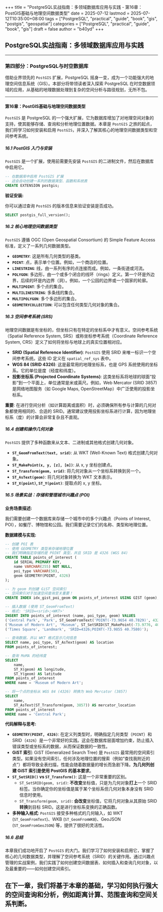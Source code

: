 +++
title = "PostgreSQL实战指南：多领域数据库应用与实践 - 第16章：PostGIS基础与地理空间数据类型"
date = 2025-07-12
lastmod = 2025-07-12T10:35:00+08:00
tags = ["PostgreSQL", "practical", "guide", "book", "gis", "postgis", "geospatial"]
categories = ["PostgreSQL", "practical", "guide", "book", "gis"]
draft = false
author = "b40yd"
+++

## PostgreSQL实战指南：多领域数据库应用与实践

-----

### 第四部分：PostgreSQL与时空数据库

借助业界领先的 `PostGIS` 扩展，PostgreSQL 摇身一变，成为一个功能强大的地理空间信息系统（GIS）。本部分将带领读者深入探索 PostgreSQL 在时空数据领域的应用，从基础的地理数据处理到复杂的空间分析与路径规划，无所不包。

-----

#### 第16章：PostGIS基础与地理空间数据类型

`PostGIS` 是 PostgreSQL 的一个强大扩展，它为数据库增加了对地理空间对象的支持，使其能够存储、查询和分析地理位置数据。本章是 `PostGIS` 之旅的起点，我们将学习如何安装和启用 `PostGIS`，并深入了解其核心的地理空间数据类型和空间参考系统。

##### 16.1 PostGIS 入门与安装

`PostGIS` 是一个扩展，使用前需要先安装 `PostGIS` 的二进制文件，然后在数据库中启用它。

```sql
-- 在数据库中启用 PostGIS 扩展
-- 这会自动创建一系列的数据类型、函数和系统表
CREATE EXTENSION postgis;
```

**验证安装:**

你可以通过查询 `PostGIS` 的版本信息来验证安装是否成功。

```sql
SELECT postgis_full_version();
```

##### 16.2 核心地理空间数据类型

`PostGIS` 遵循 OGC (Open Geospatial Consortium) 的 Simple Feature Access 标准，定义了一系列几何数据类型。

- **`GEOMETRY`**: 这是所有几何类型的基类。
- **`POINT`**: 点，表示单个位置。例如，一个商店的位置。
- **`LINESTRING`**: 线，由一系列有序的点连接而成。例如，一条街道或河流。
- **`POLYGON`**: 多边形，由一个或多个闭合的线环（rings）定义。第一个环是外边界，后续的环是内边界（洞）。例如，一个公园的边界或一个国家的轮廓。
- **`MULTIPOINT`**: 多个点的集合。
- **`MULTILINESTRING`**: 多条线的集合。
- **`MULTIPOLYGON`**: 多个多边形的集合。
- **`GEOMETRYCOLLECTION`**: 可以包含任何类型几何对象的集合。

##### 16.3 空间参考系统 (SRS)

地理空间数据是有坐标的，但坐标只有在特定的坐标系中才有意义。空间参考系统（Spatial Reference System, SRS）或称坐标参考系统（Coordinate Reference System, CRS）定义了如何将坐标与地球上的真实位置相对应。

- **SRID (Spatial Reference Identifier)**: `PostGIS` 使用 SRID 来唯一标识一个空间参考系统。这些 ID 定义在 `spatial_ref_sys` 表中。
- **WGS 84 (SRID 4326)**: 这是最常用的地理坐标系，也是 GPS 系统使用的坐标系。它的单位是度（经度和纬度）。
- **投影坐标系 (Projected Coordinate Systems)**: 这类坐标系将地球的球面“投影”到一个平面上，单位通常是米或英尺。例如，Web Mercator (SRID 3857) 是网络地图服务（如 Google Maps, OpenStreetMap）中广泛使用的投影坐标系。

**重要**: 在进行空间分析（如计算距离或面积）时，必须确保所有参与计算的几何对象都使用相同的、合适的 SRID。通常建议使用投影坐标系进行计算，因为地理坐标系（度）的计算会非常复杂且不直观。

##### 16.4 创建和操作几何对象

`PostGIS` 提供了多种函数来从文本、二进制或其他格式创建几何对象。

- **`ST_GeomFromText(text, srid)`**: 从 WKT (Well-Known Text) 格式创建几何对象。
- **`ST_MakePoint(x, y, [z], [m])`**: 从 x, y 坐标创建点。
- **`ST_Transform(geom, srid)`**: 将几何对象从一个坐标系转换到另一个。
- **`ST_AsText(geom)`**: 将几何对象转换为 WKT 文本表示。
- **`ST_X(point)`, `ST_Y(point)`**: 提取点的 x, y 坐标。

##### 16.5 场景实战：存储和管理城市兴趣点 (POI)

**业务场景描述:**

我们需要创建一个数据库来存储一个城市中的多个兴趣点（Points of Interest, POI），如餐厅、博物馆和公园。我们需要记录它们的名称、类型和地理位置。

**数据建模与实现:**

```sql
-- 创建 POI 表
-- 使用 GEOMETRY 类型来存储地理位置
-- 我们明确指定存储的是 POINT 类型，并且 SRID 是 4326 (WGS 84)
CREATE TABLE points_of_interest (
    id SERIAL PRIMARY KEY,
    name VARCHAR(255) NOT NULL,
    poi_type VARCHAR(50),
    geom GEOMETRY(POINT, 4326)
);

-- 为 geom 列创建 GiST 空间索引
-- 空间索引对于加速空间查询至关重要！
CREATE INDEX idx_gist_poi_geom ON points_of_interest USING GIST (geom);

-- 插入数据 (使用 ST_GeomFromText)
-- 格式: 'SRID=<srid>;<WKT>'
INSERT INTO points_of_interest (name, poi_type, geom) VALUES
('Central Park', 'Park', ST_GeomFromText('POINT(-73.9654 40.7829)', 4326)),
('Museum of Modern Art', 'Museum', ST_SetSRID(ST_MakePoint(-73.9776, 40.7614), 4326)),
('Times Square', 'Landmark', 'SRID=4326;POINT(-73.9855 40.7580)');

-- 查询数据，并以 WKT 格式显示几何信息
SELECT name, poi_type, ST_AsText(geom) AS location
FROM points_of_interest;

-- 查询 MoMA 的经纬度
SELECT
    name,
    ST_X(geom) AS longitude,
    ST_Y(geom) AS latitude
FROM points_of_interest
WHERE name = 'Museum of Modern Art';

-- 将一个点的坐标从 WGS 84 (4326) 转换为 Web Mercator (3857)
SELECT
    name,
    ST_AsText(ST_Transform(geom, 3857)) AS mercator_location
FROM points_of_interest
WHERE name = 'Central Park';
```

**代码解释与思考:**

- **`GEOMETRY(POINT, 4326)`**: 在定义列类型时，明确指定几何类型（`POINT`）和 SRID（`4326`）是一个非常好的实践。这会在数据库层面增加约束，防止插入错误类型或坐标系的数据，从而保证数据的一致性。
- **GiST 索引**: GiST (Generalized Search Tree) 是 `PostGIS` 最常用的空间索引类型。如果没有空间索引，任何涉及地理位置的搜索（例如“查找我附近的点”）都将导致全表扫描，性能会随着数据量的增长而急剧下降。**为几何列创建 GiST 索引是使用 PostGIS 的基本要求**。
- **`ST_SetSRID()` vs `ST_Transform()`**: 这是一个非常重要的区别。
    - `ST_SetSRID(geom, srid)`: **不改变**坐标值，只是为几何对象**打上**一个 SRID 标签。当你确定你的坐标值是属于某个坐标系但几何对象本身没有 SRID 信息时使用。
    - `ST_Transform(geom, srid)`: **会改变**坐标值，它将几何对象从其原始 SRID **转换**到目标 SRID。这是进行坐标系变换的正确函数。
- **多种输入格式**: `PostGIS` 接受多种格式的几何输入，如 WKT (`ST_GeomFromText`)、WKB (`ST_GeomFromWKB`)、GeoJSON (`ST_GeomFromGeoJSON`) 等，提供了很好的灵活性。

##### 16.6 总结

本章我们成功地开启了 `PostGIS` 的大门。我们学习了如何安装和启用它，掌握了核心的几何数据类型，并理解了空间参考系统（SRID）的关键作用。通过兴趣点管理的实战案例，我们实践了如何创建空间数据表、如何插入和查询几何对象，以及最重要的——如何创建空间索引。

在下一章，我们将基于本章的基础，学习如何执行强大的空间查询和分析，例如距离计算、范围查询和空间关系判断。
-----
